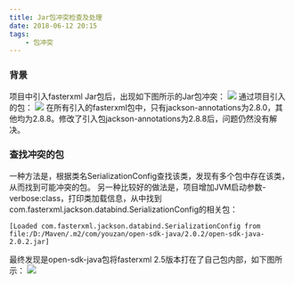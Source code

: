 ```yaml
---
title: Jar包冲突检查及处理
date: 2018-06-12 20:15
tags:
    - 包冲突
---
```


### 背景
项目中引入fasterxml Jar包后，出现如下图所示的Jar包冲突：
![](/img/jar_packet_conflict/packet_conflict.png)
通过项目引入的包：
![](/img/jar_packet_conflict/external_libraries.png)
在所有引入的fasterxml包中，只有jackson-annotations为2.8.0，其他均为2.8.8。修改了引入包jackson-annotations为2.8.8后，问题仍然没有解决。

<!--more-->

### 查找冲突的包
一种方法是，根据类名SerializationConfig查找该类，发现有多个包中存在该类，从而找到可能冲突的包。
另一种比较好的做法是，项目增加JVM启动参数-verbose:class，打印类加载信息，从中找到com.fasterxml.jackson.databind.SerializationConfig的相关包：
```
[Loaded com.fasterxml.jackson.databind.SerializationConfig from file:/D:/Maven/.m2/com/youzan/open-sdk-java/2.0.2/open-sdk-java-2.0.2.jar]
```
最终发现是open-sdk-java包将fasterxml 2.5版本打在了自己包内部，如下图所示：
![](/img/jar_packet_conflict/youzhan_package.png)

